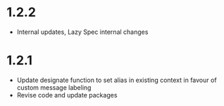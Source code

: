 # 1.2.2
- Internal updates, Lazy Spec internal changes

# 1.2.1
- Update designate function to set alias in existing context in favour of custom message labeling
- Revise code and update packages